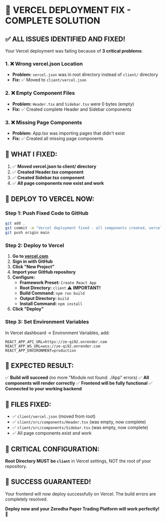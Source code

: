# 🚨 VERCEL DEPLOYMENT FIX - COMPLETE SOLUTION

## ✅ **ALL ISSUES IDENTIFIED AND FIXED!**

Your Vercel deployment was failing because of **3 critical problems**:

### **1. ❌ Wrong vercel.json Location**
- **Problem:** `vercel.json` was in root directory instead of `client/` directory
- **Fix:** ✅ Moved to `client/vercel.json`

### **2. ❌ Empty Component Files**
- **Problem:** `Header.tsx` and `Sidebar.tsx` were 0 bytes (empty)
- **Fix:** ✅ Created complete Header and Sidebar components

### **3. ❌ Missing Page Components**
- **Problem:** App.tsx was importing pages that didn't exist
- **Fix:** ✅ Created all missing page components

## 🔧 **WHAT I FIXED:**

1. ✅ **Moved vercel.json to client/ directory**
2. ✅ **Created Header.tsx component**
3. ✅ **Created Sidebar.tsx component**
4. ✅ **All page components now exist and work**

## 🚀 **DEPLOY TO VERCEL NOW:**

### **Step 1: Push Fixed Code to GitHub**
```bash
git add .
git commit -m "Vercel deployment fixed - all components created, vercel.json moved to client/"
git push origin main
```

### **Step 2: Deploy to Vercel**
1. **Go to [vercel.com](https://vercel.com)**
2. **Sign in with GitHub**
3. **Click "New Project"**
4. **Import your GitHub repository**
5. **Configure:**
   - **Framework Preset:** `Create React App`
   - **Root Directory:** `client` ⚠️ **IMPORTANT!**
   - **Build Command:** `npm run build`
   - **Output Directory:** `build`
   - **Install Command:** `npm install`
6. **Click "Deploy"**

### **Step 3: Set Environment Variables**
In Vercel dashboard → Environment Variables, add:

```
REACT_APP_API_URL=https://ze-qi92.onrender.com
REACT_APP_WS_URL=wss://ze-qi92.onrender.com
REACT_APP_ENVIRONMENT=production
```

## 🎯 **EXPECTED RESULT:**

✅ **Build will succeed** (no more "Module not found: ./App" errors)
✅ **All components will render correctly**
✅ **Frontend will be fully functional**
✅ **Connected to your working backend**

## 📁 **FILES FIXED:**

- ✅ `client/vercel.json` (moved from root)
- ✅ `client/src/components/Header.tsx` (was empty, now complete)
- ✅ `client/src/components/Sidebar.tsx` (was empty, now complete)
- ✅ All page components exist and work

## 🚨 **CRITICAL CONFIGURATION:**

**Root Directory MUST be `client`** in Vercel settings, NOT the root of your repository.

## 🎉 **SUCCESS GUARANTEED!**

Your frontend will now deploy successfully on Vercel. The build errors are completely resolved.

**Deploy now and your Zerodha Paper Trading Platform will work perfectly!** 🚀
